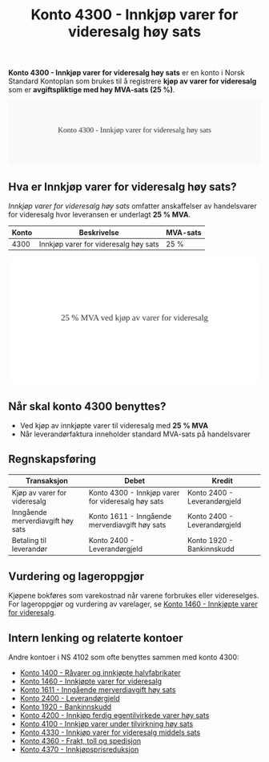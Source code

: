 ﻿---
title: "Konto 4300 - Innkjøp varer for videresalg høy sats"
meta_title: "4300-innkjop-varer-for-videresalg-hoy-sats"
meta_description: '**Konto 4300 - Innkjøp varer for videresalg høy sats** er en konto i Norsk Standard Kontoplan som brukes til å registrere **kjøp av varer for videresalg** s...'
slug: 4300-innkjop-varer-for-videresalg-hoy-sats
type: blog
layout: pages/single
---

**Konto 4300 - Innkjøp varer for videresalg høy sats** er en konto i Norsk Standard Kontoplan som brukes til å registrere **kjøp av varer for videresalg** som er **avgiftspliktige med høy MVA-sats (25 %)**.

![Illustrasjon av konto 4300 Innkjøp varer for videresalg høy sats](4300-innkjop-varer-for-videresalg-hoy-sats-image.svg)

## Hva er Innkjøp varer for videresalg høy sats?

*Innkjøp varer for videresalg høy sats* omfatter anskaffelser av handelsvarer for videresalg hvor leveransen er underlagt **25 % MVA**.

| Konto | Beskrivelse                          | MVA-sats |
|-------|--------------------------------------|----------|
| 4300  | Innkjøp varer for videresalg høy sats | 25 %     |

![Høy MVA for videresalg](4300-mva-hoy-sats-videresalg.svg)

## Når skal konto 4300 benyttes?

* Ved kjøp av innkjøpte varer til videresalg med **25 % MVA**
* Når leverandørfaktura inneholder standard MVA-sats på handelsvarer

## Regnskapsføring

| Transaksjon                      | Debet                                            | Kredit                           |
|----------------------------------|--------------------------------------------------|----------------------------------|
| Kjøp av varer for videresalg     | Konto 4300 - Innkjøp varer for videresalg høy sats | Konto 2400 - Leverandørgjeld     |
| Inngående merverdiavgift høy sats| Konto 1611 - Inngående merverdiavgift høy sats    | Konto 2400 - Leverandørgjeld     |
| Betaling til leverandør          | Konto 2400 - Leverandørgjeld                      | Konto 1920 - Bankinnskudd        |

## Vurdering og lageroppgjør

Kjøpene bokføres som varekostnad når varene forbrukes eller videreselges. For lageroppgjør og vurdering av varelager, se [Konto 1460 - Innkjøpte varer for videresalg](/blogs/kontoplan/1460-innkjopte-varer-for-videresalg "Konto 1460 - Innkjøpte varer for videresalg").

## Intern lenking og relaterte kontoer

Andre kontoer i NS 4102 som ofte benyttes sammen med konto 4300:

* [Konto 1400 - Råvarer og innkjøpte halvfabrikater](/blogs/kontoplan/1400-raavarer-og-innkjopte-halvfabrikater "Konto 1400 - Råvarer og innkjøpte halvfabrikater")
* [Konto 1460 - Innkjøpte varer for videresalg](/blogs/kontoplan/1460-innkjopte-varer-for-videresalg "Konto 1460 - Innkjøpte varer for videresalg")
* [Konto 1611 - Inngående merverdiavgift høy sats](/blogs/kontoplan/1611-inngaaende-merverdiavgift-hoy-sats "Konto 1611 - Inngående merverdiavgift høy sats")
* [Konto 2400 - Leverandørgjeld](/blogs/kontoplan/2400-leverandorgjeld "Konto 2400 - Leverandørgjeld")
* [Konto 1920 - Bankinnskudd](/blogs/kontoplan/1920-bankinnskudd "Konto 1920 - Bankinnskudd")
* [Konto 4200 - Innkjøp ferdig egentilvirkede varer høy sats](/blogs/kontoplan/4200-innkjop-ferdig-egentilvirkede-varer-hoy-sats "Konto 4200 - Innkjøp ferdig egentilvirkede varer høy sats")
* [Konto 4100 - Innkjøp varer under tilvirkning høy sats](/blogs/kontoplan/4100-innkjop-varer-under-tilvirkning-hoy-sats "Konto 4100 - Innkjøp varer under tilvirkning høy sats")
* [Konto 4330 - Innkjøp varer for videresalg middels sats](/blogs/kontoplan/4330-innkjop-varer-for-videresalg-middels-sats "Konto 4330 - Innkjøp varer for videresalg middels sats")
* [Konto 4360 - Frakt, toll og spedisjon](/blogs/kontoplan/4360-frakt-toll-og-spedisjon "Konto 4360 - Frakt, toll og spedisjon")
* [Konto 4370 - Innkjøpsprisreduksjon](/blogs/kontoplan/4370-innkjopsprisreduksjon "Konto 4370 - Innkjøpsprisreduksjon")






